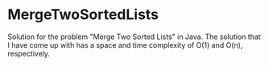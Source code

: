 # MergeTwoSortedLists
Solution for the problem "Merge Two Sorted Lists" in Java.
The solution that I have come up with has a space and time complexity
of O(1) and O(n), respectively.